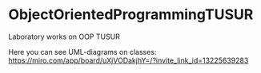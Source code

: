 # ObjectOrientedProgrammingTUSUR
Laboratory works on OOP TUSUR

Here you can see UML-diagrams on classes: https://miro.com/app/board/uXjVODakjhY=/?invite_link_id=13225639283
